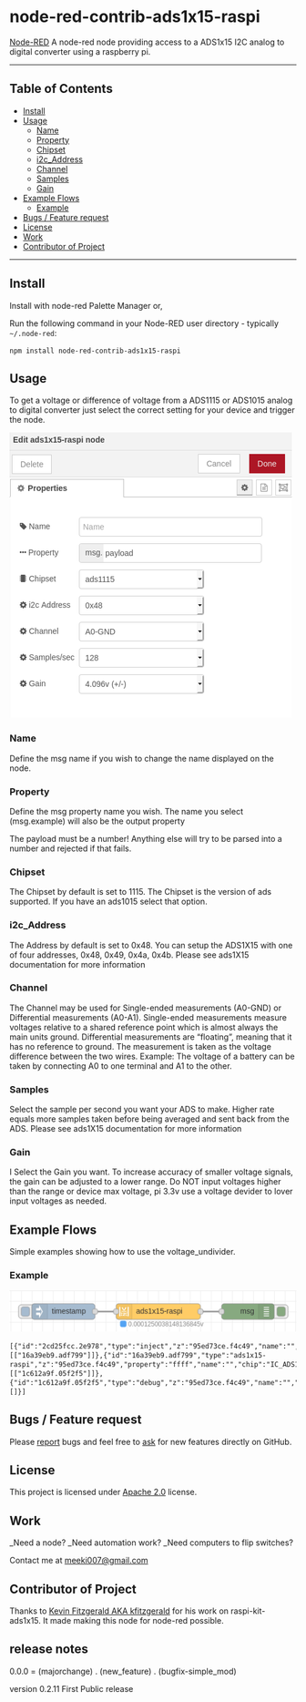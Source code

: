 node-red-contrib-ads1x15-raspi
==================================


<a href="http://nodered.org" target="_new">Node-RED</a> A node-red node providing access to a ADS1x15 I2C analog to digital converter using a raspberry pi.

---

## Table of Contents
* [Install](#install)
* [Usage](#usage)
  * [Name](#Name)
  * [Property](#Property)
  * [Chipset](#Chipset)
  * [i2c_Address](#i2c_Address)
  * [Channel](#Channel)
  * [Samples](#Round_Output)
  * [Gain](#Gain)
* [Example Flows](#example-flows)
  * [Example](#example)
* [Bugs / Feature request](#bugs--feature-request)
* [License](#license)
* [Work](#work)
* [Contributor of Project](#contributor)

---

## Install

Install with node-red Palette Manager or,

Run the following command in your Node-RED user directory - typically `~/.node-red`:

```
npm install node-red-contrib-ads1x15-raspi
```


## Usage

To get a voltage or difference of voltage from a ADS1115 or ADS1015 analog to digital converter just select the correct setting for your device and trigger the node.

![example1.png](./doc/example1.png)


### Name

Define the msg name if you wish to change the name displayed on the node.

### Property

Define the msg property name you wish. The name you select (msg.example) will also be the output property</p>
The payload must be a number! Anything else will try to be parsed into a number and rejected if that fails.

### Chipset

The Chipset by default is set to 1115. The Chipset is the version of ads supported. If you have an ads1015 select that option.

### i2c_Address

The Address by default is set to 0x48. You can setup the ADS1X15 with one of four addresses, 0x48, 0x49, 0x4a, 0x4b. Please see ads1X15 documentation for more information

### Channel

The Channel may be used for Single-ended measurements (A0-GND) or Differential measurements (A0-A1). Single-ended measurements measure voltages relative to a shared reference point which is almost always the main units ground. Differential measurements are “floating”, meaning that it has no reference to ground. The measurement is taken as the voltage difference between the two wires. Example: The voltage of a battery can be taken by connecting A0 to one terminal and A1 to the other.

### Samples

Select the sample per second you want your ADS to make. Higher rate equals more samples taken before being averaged and sent back from the ADS. Please see ads1X15 documentation for more information

### Gain

I  Select the Gain you want. To increase accuracy of smaller voltage signals, the gain can be adjusted to a lower range. Do NOT input voltages higher than the range or device max voltage, pi 3.3v use a voltage devider to lover input voltages as needed.

## Example Flows

Simple examples showing how to use the voltage_undivider.


### Example

![examplenode.png](./doc/examplenode.png)

```
[{"id":"2cd25fcc.2e978","type":"inject","z":"95ed73ce.f4c49","name":"","topic":"","payload":"","payloadType":"date","repeat":"","crontab":"","once":false,"onceDelay":0.1,"x":380,"y":300,"wires":[["16a39eb9.adf799"]]},{"id":"16a39eb9.adf799","type":"ads1x15-raspi","z":"95ed73ce.f4c49","property":"ffff","name":"","chip":"IC_ADS1115","i2c_address":"ADDRESS_0x48","channel":"DIFF_1_3","samplesPerSecond":"SPS_250","progGainAmp":"PGA_4_096V","x":560,"y":300,"wires":[["1c612a9f.05f2f5"]]},{"id":"1c612a9f.05f2f5","type":"debug","z":"95ed73ce.f4c49","name":"","active":true,"tosidebar":true,"console":false,"tostatus":false,"complete":"true","targetType":"full","x":730,"y":300,"wires":[]}]
```

## Bugs / Feature request
Please [report](https://github.com/meeki007/node-red-contrib-ads1x15-raspi/issues) bugs and feel free to [ask](https://github.com/node-red-contrib-ads1x15-raspi/issues) for new features directly on GitHub.


## License
This project is licensed under [Apache 2.0](http://www.apache.org/licenses/LICENSE-2.0) license.


## Work
_Need a node?
_Need automation work?
_Need computers to flip switches?

Contact me at meeki007@gmail.com


## Contributor of Project

Thanks to [Kevin Fitzgerald AKA kfitzgerald](https://github.com/kfitzgerald/raspi-kit-ads1x15#readme) for his work on raspi-kit-ads1x15. It made making this node for node-red possible.

## release notes ##
0.0.0 = (majorchange) . (new_feature) . (bugfix-simple_mod)

version 0.2.11
First Public release
